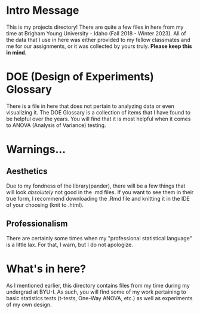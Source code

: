# Intro Message

This is my projects directory! There are quite a few files in here from my time at Brigham Young University - Idaho (Fall 2018 - Winter 2023). All of the data that I use in here was either provided to my fellow classmates and me for our assignments, or it was collected by yours truly. **Please keep this in mind.** 

# DOE (Design of Experiments) Glossary

There is a file in here that does not pertain to analyzing data or even visualizing it. The DOE Glossary is a collection of items that I have found to be helpful over the years. You will find that it is most helpful when it comes to ANOVA (Analysis of Variance) testing.

# Warnings...

## Aesthetics

Due to my fondness of the library(pander), there will be a few things that will look *absolutely* not good in the .md files. If you want to see them in their true form, I recommend downloading the .Rmd file and knitting it in the IDE of your choosing (knit to .html).  

## Professionalism

There are certainly some times when my "professional statistical language" is a little lax. For that, I warn, but I do not apologize. 



# What's in here?

As I mentioned earlier, this directory contains files from my time during my undergrad at BYU-I. As such, you will find some of my work pertaining to basic statistics tests (t-tests, One-Way ANOVA, etc.) as well as experiments of my own design. 
